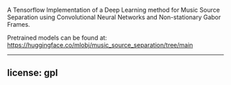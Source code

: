 A Tensorflow Implementation of a Deep Learning method for Music Source Separation using Convolutional Neural Networks and Non-stationary Gabor Frames.


Pretrained models can be found at: https://huggingface.co/mlobj/music_source_separation/tree/main

---
license: gpl
---
